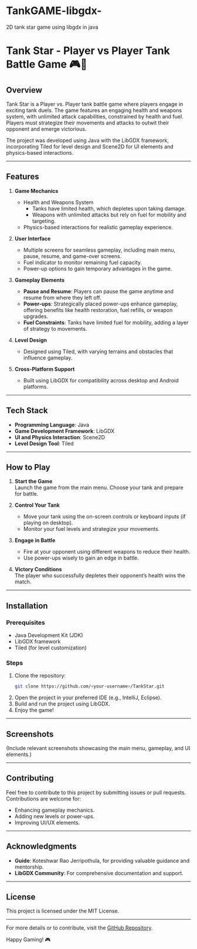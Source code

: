 # TankGAME-libgdx-
2D tank star game using libgdx in java 
# Tank Star - Player vs Player Tank Battle Game 🎮🚀


## Overview  
Tank Star is a Player vs. Player tank battle game where players engage in exciting tank duels. The game features an engaging health and weapons system, with unlimited attack capabilities, constrained by health and fuel. Players must strategize their movements and attacks to outwit their opponent and emerge victorious.  

The project was developed using Java with the LibGDX framework, incorporating Tiled for level design and Scene2D for UI elements and physics-based interactions.  

---

## Features  
1. **Game Mechanics**  
   - Health and Weapons System  
     - Tanks have limited health, which depletes upon taking damage.  
     - Weapons with unlimited attacks but rely on fuel for mobility and targeting.  
   - Physics-based interactions for realistic gameplay experience.  

2. **User Interface**  
   - Multiple screens for seamless gameplay, including main menu, pause, resume, and game-over screens.  
   - Fuel indicator to monitor remaining fuel capacity.  
   - Power-up options to gain temporary advantages in the game.  

3. **Gameplay Elements**  
   - **Pause and Resume**: Players can pause the game anytime and resume from where they left off.  
   - **Power-ups**: Strategically placed power-ups enhance gameplay, offering benefits like health restoration, fuel refills, or weapon upgrades.  
   - **Fuel Constraints**: Tanks have limited fuel for mobility, adding a layer of strategy to movements.  

4. **Level Design**  
   - Designed using Tiled, with varying terrains and obstacles that influence gameplay.  

5. **Cross-Platform Support**  
   - Built using LibGDX for compatibility across desktop and Android platforms.  

---

## Tech Stack  
- **Programming Language**: Java  
- **Game Development Framework**: LibGDX  
- **UI and Physics Interaction**: Scene2D  
- **Level Design Tool**: Tiled  

---

## How to Play  
1. **Start the Game**  
   Launch the game from the main menu. Choose your tank and prepare for battle.  

2. **Control Your Tank**  
   - Move your tank using the on-screen controls or keyboard inputs (if playing on desktop).  
   - Monitor your fuel levels and strategize your movements.  

3. **Engage in Battle**  
   - Fire at your opponent using different weapons to reduce their health.  
   - Use power-ups wisely to gain an edge in battle.  

4. **Victory Conditions**  
   The player who successfully depletes their opponent’s health wins the match.  

---

## Installation  
### Prerequisites  
- Java Development Kit (JDK)  
- LibGDX framework  
- Tiled (for level customization)  

### Steps  
1. Clone the repository:  
   ```bash  
   git clone https://github.com/<your-username>/TankStar.git  
   ```  
2. Open the project in your preferred IDE (e.g., IntelliJ, Eclipse).  
3. Build and run the project using LibGDX.  
4. Enjoy the game!  

---

## Screenshots  
(Include relevant screenshots showcasing the main menu, gameplay, and UI elements.)  

---

## Contributing  
Feel free to contribute to this project by submitting issues or pull requests. Contributions are welcome for:  
- Enhancing gameplay mechanics.  
- Adding new levels or power-ups.  
- Improving UI/UX elements.  

---

## Acknowledgments  
- **Guide**: Koteshwar Rao Jerripothula, for providing valuable guidance and mentorship.  
- **LibGDX Community**: For comprehensive documentation and support.  

---

## License  
This project is licensed under the MIT License.  

---

For more details or to contribute, visit the [GitHub Repository](https://github.com/PrinceKumar182/TankGame-libgdx-).  

Happy Gaming! 🎮

